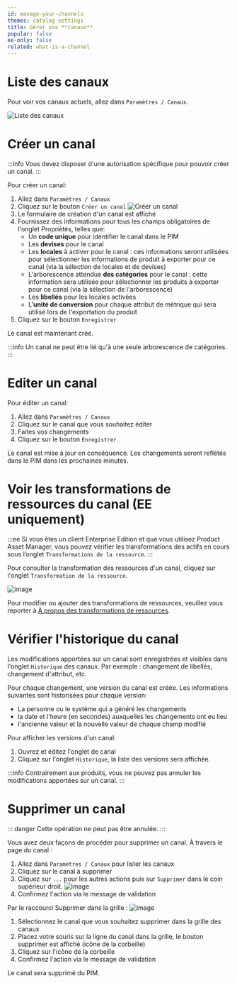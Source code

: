 ```yaml
---
id: manage-your-channels
themes: catalog-settings
title: Gérer vos **canaux**
popular: false
ee-only: false
related: what-is-a-channel
---
```


# Liste des canaux

Pour voir vos canaux actuels, allez dans `Paramètres / Canaux`.

![Liste des canaux](Settings_Channels_fr.png)

# Créer un canal

:::info
Vous devez disposer d'une autorisation spécifique pour pouvoir créer un canal.
:::

Pour créer un canal:
1. Allez dans `Paramètres / Canaux`
1. Cliquez sur le bouton `Créer un canal`
![Créer un canal](Settings_Channels_Create_fr.png)
1. Le formulaire de création d'un canal est affiché
1. Fournissez des informations pour tous les champs obligatoires de l'onglet Propriétés, telles que:
    - Un **code unique** pour identifier le canal dans le PIM
    - Les **devises** pour le canal
    - Les **locales** à activer pour le canal : ces informations seront utilisées pour sélectionner les informations de produit à exporter pour ce canal (via la sélection de locales et de devises)
    - L'arborescence attendue **des catégories** pour le canal : cette information sera utilisée pour sélectionner les produits à exporter pour ce canal (via la sélection de l'arborescence)
    - Les **libellés** pour les locales activées
    - L'**unité de conversion** pour chaque attribut de métrique qui sera utilisé lors de l'exportation du produit
1. Cliquez sur le bouton `Enregistrer`

Le canal est maintenant créé.

:::info
Un canal ne peut être lié qu'à une seule arborescence de catégories.
:::

# Editer un canal

Pour éditer un canal:
1. Allez dans `Paramètres / Canaux`
1. Cliquez sur le canal que vous souhaitez éditer
1. Faites vos changements
1. Cliquez sur le bouton `Enregistrer`

Le canal est mise à jour en conséquence. Les changements seront reflétés dans le PIM dans les prochaines minutes.


# Voir les transformations de ressources du canal (EE uniquement)

:::ee
Si vous êtes un client Enterprise Edition et que vous utilisez Product Asset Manager, vous pouvez vérifier les transformations des actifs en cours sous l’onglet `Transformations de la ressource`.
:::

Pour consulter la transformation des ressources d'un canal, cliquez sur l'onglet `Transformation de la ressource`.

![image](Settings_ChannelsAssetstransformations_fr.png)

Pour modifier ou ajouter des transformations de ressources, veuillez vous reporter à [À propos des transformations de ressources](assets-transformation.html).

# Vérifier l'historique du canal

Les modifications apportées sur un canal sont enregistrées et visibles dans l'onglet `Historique` des canaux. Par exemple : changement de libellés, changement d'attribut, etc.

Pour chaque changement, une version du canal est créée. Les informations suivantes sont historisées pour chaque version:

- La personne ou le système qui a généré les changements
- la date et l'heure (en secondes) auxquelles les changements ont eu lieu
- l'ancienne valeur et la nouvelle valeur de chaque champ modifié

Pour afficher les versions d'un canal:
1. Ouvrez et éditez l'onglet de canal
1. Cliquez sur l'onglet `Historique`, la liste des versions sera affichée.

:::info
Contrairement aux produits, vous ne pouvez pas annuler les modifications apportées sur un canal.
:::

# Supprimer un canal

::: danger
Cette opération ne peut pas être annulée.
:::

Vous avez deux façons de procéder pour supprimer un canal.
À travers le page du canal :
1. Allez dans `Paramètres / Canaux` pour lister les canaux
1. Cliquez sur le canal à supprimer
1. Cliquez sur `...` pour les autres actions puis sur `Supprimer` dans le coin supérieur droit.
  ![image](Settings_ChannelDeleteEdit_fr.png)
1. Confirmez l'action via le message de validation

Par le raccourci Supprimer dans la grille :
  ![image](Settings_ChannelDeleteHover_fr.png)
1. Sélectionnez le canal que vous souhaitez supprimer dans la grille des canaux
1. Placez votre souris sur la ligne du canal dans la grille, le bouton supprimer est affiché (icône de la corbeille)
1. Cliquez sur l'icône de la corbeille
1. Confirmez l'action via le message de validation

Le canal sera supprimé du PIM.
